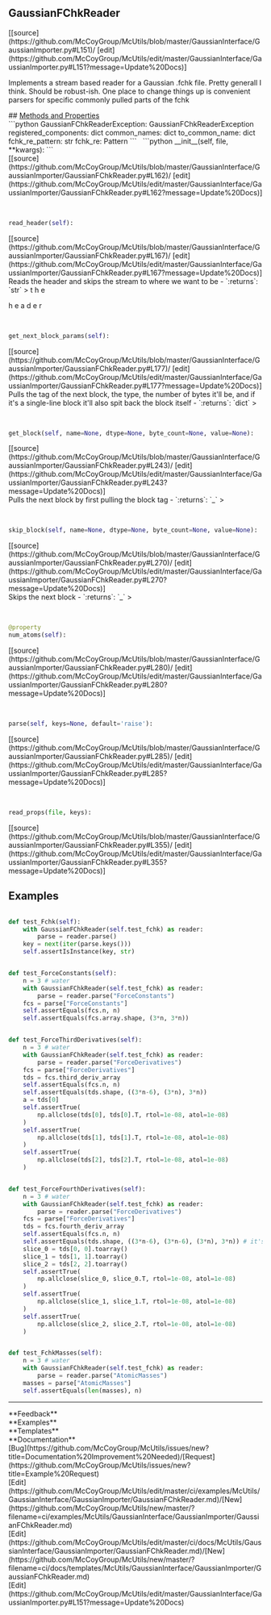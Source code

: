 ## <a id="McUtils.GaussianInterface.GaussianImporter.GaussianFChkReader">GaussianFChkReader</a> 

<div class="docs-source-link" markdown="1">
[[source](https://github.com/McCoyGroup/McUtils/blob/master/GaussianInterface/GaussianImporter.py#L151)/
[edit](https://github.com/McCoyGroup/McUtils/edit/master/GaussianInterface/GaussianImporter.py#L151?message=Update%20Docs)]
</div>

Implements a stream based reader for a Gaussian .fchk file. Pretty generall I think. Should be robust-ish.
One place to change things up is convenient parsers for specific commonly pulled parts of the fchk







<div class="collapsible-section">
 <div class="collapsible-section collapsible-section-header" markdown="1">
## <a class="collapse-link" data-toggle="collapse" href="#methods" markdown="1"> Methods and Properties</a> <a class="float-right" data-toggle="collapse" href="#methods"><i class="fa fa-chevron-down"></i></a>
 </div>
 <div class="collapsible-section collapsible-section-body collapse " id="methods" markdown="1">
 ```python
GaussianFChkReaderException: GaussianFChkReaderException
registered_components: dict
common_names: dict
to_common_name: dict
fchk_re_pattern: str
fchk_re: Pattern
```
<a id="McUtils.GaussianInterface.GaussianImporter.GaussianFChkReader.__init__" class="docs-object-method">&nbsp;</a> 
```python
__init__(self, file, **kwargs): 
```
<div class="docs-source-link" markdown="1">
[[source](https://github.com/McCoyGroup/McUtils/blob/master/GaussianInterface/GaussianImporter/GaussianFChkReader.py#L162)/
[edit](https://github.com/McCoyGroup/McUtils/edit/master/GaussianInterface/GaussianImporter/GaussianFChkReader.py#L162?message=Update%20Docs)]
</div>


<a id="McUtils.GaussianInterface.GaussianImporter.GaussianFChkReader.read_header" class="docs-object-method">&nbsp;</a> 
```python
read_header(self): 
```
<div class="docs-source-link" markdown="1">
[[source](https://github.com/McCoyGroup/McUtils/blob/master/GaussianInterface/GaussianImporter/GaussianFChkReader.py#L167)/
[edit](https://github.com/McCoyGroup/McUtils/edit/master/GaussianInterface/GaussianImporter/GaussianFChkReader.py#L167?message=Update%20Docs)]
</div>
Reads the header and skips the stream to where we want to be
  - `:returns`: `str`
    > t
h
e
 
h
e
a
d
e
r


<a id="McUtils.GaussianInterface.GaussianImporter.GaussianFChkReader.get_next_block_params" class="docs-object-method">&nbsp;</a> 
```python
get_next_block_params(self): 
```
<div class="docs-source-link" markdown="1">
[[source](https://github.com/McCoyGroup/McUtils/blob/master/GaussianInterface/GaussianImporter/GaussianFChkReader.py#L177)/
[edit](https://github.com/McCoyGroup/McUtils/edit/master/GaussianInterface/GaussianImporter/GaussianFChkReader.py#L177?message=Update%20Docs)]
</div>
Pulls the tag of the next block, the type, the number of bytes it'll be,
and if it's a single-line block it'll also spit back the block itself
  - `:returns`: `dict`
    >


<a id="McUtils.GaussianInterface.GaussianImporter.GaussianFChkReader.get_block" class="docs-object-method">&nbsp;</a> 
```python
get_block(self, name=None, dtype=None, byte_count=None, value=None): 
```
<div class="docs-source-link" markdown="1">
[[source](https://github.com/McCoyGroup/McUtils/blob/master/GaussianInterface/GaussianImporter/GaussianFChkReader.py#L243)/
[edit](https://github.com/McCoyGroup/McUtils/edit/master/GaussianInterface/GaussianImporter/GaussianFChkReader.py#L243?message=Update%20Docs)]
</div>
Pulls the next block by first pulling the block tag
  - `:returns`: `_`
    >


<a id="McUtils.GaussianInterface.GaussianImporter.GaussianFChkReader.skip_block" class="docs-object-method">&nbsp;</a> 
```python
skip_block(self, name=None, dtype=None, byte_count=None, value=None): 
```
<div class="docs-source-link" markdown="1">
[[source](https://github.com/McCoyGroup/McUtils/blob/master/GaussianInterface/GaussianImporter/GaussianFChkReader.py#L270)/
[edit](https://github.com/McCoyGroup/McUtils/edit/master/GaussianInterface/GaussianImporter/GaussianFChkReader.py#L270?message=Update%20Docs)]
</div>
Skips the next block
  - `:returns`: `_`
    >


<a id="McUtils.GaussianInterface.GaussianImporter.GaussianFChkReader.num_atoms" class="docs-object-method">&nbsp;</a> 
```python
@property
num_atoms(self): 
```
<div class="docs-source-link" markdown="1">
[[source](https://github.com/McCoyGroup/McUtils/blob/master/GaussianInterface/GaussianImporter/GaussianFChkReader.py#L280)/
[edit](https://github.com/McCoyGroup/McUtils/edit/master/GaussianInterface/GaussianImporter/GaussianFChkReader.py#L280?message=Update%20Docs)]
</div>


<a id="McUtils.GaussianInterface.GaussianImporter.GaussianFChkReader.parse" class="docs-object-method">&nbsp;</a> 
```python
parse(self, keys=None, default='raise'): 
```
<div class="docs-source-link" markdown="1">
[[source](https://github.com/McCoyGroup/McUtils/blob/master/GaussianInterface/GaussianImporter/GaussianFChkReader.py#L285)/
[edit](https://github.com/McCoyGroup/McUtils/edit/master/GaussianInterface/GaussianImporter/GaussianFChkReader.py#L285?message=Update%20Docs)]
</div>


<a id="McUtils.GaussianInterface.GaussianImporter.GaussianFChkReader.read_props" class="docs-object-method">&nbsp;</a> 
```python
read_props(file, keys): 
```
<div class="docs-source-link" markdown="1">
[[source](https://github.com/McCoyGroup/McUtils/blob/master/GaussianInterface/GaussianImporter/GaussianFChkReader.py#L355)/
[edit](https://github.com/McCoyGroup/McUtils/edit/master/GaussianInterface/GaussianImporter/GaussianFChkReader.py#L355?message=Update%20Docs)]
</div>
 </div>
</div>




## Examples
```python

def test_Fchk(self):
    with GaussianFChkReader(self.test_fchk) as reader:
        parse = reader.parse()
    key = next(iter(parse.keys()))
    self.assertIsInstance(key, str)


def test_ForceConstants(self):
    n = 3 # water
    with GaussianFChkReader(self.test_fchk) as reader:
        parse = reader.parse("ForceConstants")
    fcs = parse["ForceConstants"]
    self.assertEquals(fcs.n, n)
    self.assertEquals(fcs.array.shape, (3*n, 3*n))


def test_ForceThirdDerivatives(self):
    n = 3 # water
    with GaussianFChkReader(self.test_fchk) as reader:
        parse = reader.parse("ForceDerivatives")
    fcs = parse["ForceDerivatives"]
    tds = fcs.third_deriv_array
    self.assertEquals(fcs.n, n)
    self.assertEquals(tds.shape, ((3*n-6), (3*n), 3*n))
    a = tds[0]
    self.assertTrue(
        np.allclose(tds[0], tds[0].T, rtol=1e-08, atol=1e-08)
    )
    self.assertTrue(
        np.allclose(tds[1], tds[1].T, rtol=1e-08, atol=1e-08)
    )
    self.assertTrue(
        np.allclose(tds[2], tds[2].T, rtol=1e-08, atol=1e-08)
    )


def test_ForceFourthDerivatives(self):
    n = 3 # water
    with GaussianFChkReader(self.test_fchk) as reader:
        parse = reader.parse("ForceDerivatives")
    fcs = parse["ForceDerivatives"]
    tds = fcs.fourth_deriv_array
    self.assertEquals(fcs.n, n)
    self.assertEquals(tds.shape, ((3*n-6), (3*n-6), (3*n), 3*n)) # it's a SparseTensor now
    slice_0 = tds[0, 0].toarray()
    slice_1 = tds[1, 1].toarray()
    slice_2 = tds[2, 2].toarray()
    self.assertTrue(
        np.allclose(slice_0, slice_0.T, rtol=1e-08, atol=1e-08)
    )
    self.assertTrue(
        np.allclose(slice_1, slice_1.T, rtol=1e-08, atol=1e-08)
    )
    self.assertTrue(
        np.allclose(slice_2, slice_2.T, rtol=1e-08, atol=1e-08)
    )


def test_FchkMasses(self):
    n = 3 # water
    with GaussianFChkReader(self.test_fchk) as reader:
        parse = reader.parse("AtomicMasses")
    masses = parse["AtomicMasses"]
    self.assertEquals(len(masses), n)
```






---


<div markdown="1" class="text-secondary">
<div class="container">
  <div class="row">
   <div class="col" markdown="1">
**Feedback**   
</div>
   <div class="col" markdown="1">
**Examples**   
</div>
   <div class="col" markdown="1">
**Templates**   
</div>
   <div class="col" markdown="1">
**Documentation**   
</div>
   <div class="col" markdown="1">
   
</div>
   <div class="col" markdown="1">
   
</div>
   <div class="col" markdown="1">
   
</div>
</div>
  <div class="row">
   <div class="col" markdown="1">
[Bug](https://github.com/McCoyGroup/McUtils/issues/new?title=Documentation%20Improvement%20Needed)/[Request](https://github.com/McCoyGroup/McUtils/issues/new?title=Example%20Request)   
</div>
   <div class="col" markdown="1">
[Edit](https://github.com/McCoyGroup/McUtils/edit/master/ci/examples/McUtils/GaussianInterface/GaussianImporter/GaussianFChkReader.md)/[New](https://github.com/McCoyGroup/McUtils/new/master/?filename=ci/examples/McUtils/GaussianInterface/GaussianImporter/GaussianFChkReader.md)   
</div>
   <div class="col" markdown="1">
[Edit](https://github.com/McCoyGroup/McUtils/edit/master/ci/docs/McUtils/GaussianInterface/GaussianImporter/GaussianFChkReader.md)/[New](https://github.com/McCoyGroup/McUtils/new/master/?filename=ci/docs/templates/McUtils/GaussianInterface/GaussianImporter/GaussianFChkReader.md)   
</div>
   <div class="col" markdown="1">
[Edit](https://github.com/McCoyGroup/McUtils/edit/master/GaussianInterface/GaussianImporter.py#L151?message=Update%20Docs)   
</div>
   <div class="col" markdown="1">
   
</div>
   <div class="col" markdown="1">
   
</div>
   <div class="col" markdown="1">
   
</div>
</div>
</div>
</div>